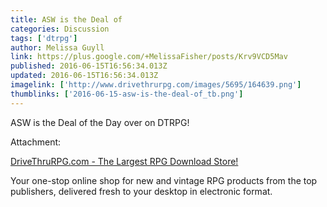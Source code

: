 ```yaml
---
title: ASW is the Deal of
categories: Discussion
tags: ['dtrpg']
author: Melissa Guyll
link: https://plus.google.com/+MelissaFisher/posts/Krv9VCD5Mav
published: 2016-06-15T16:56:34.013Z
updated: 2016-06-15T16:56:34.013Z
imagelink: ['http://www.drivethrurpg.com/images/5695/164639.png']
thumblinks: ['2016-06-15-asw-is-the-deal-of_tb.png']
---
```


ASW is the Deal of the Day over on DTRPG!


Attachment:

<a href='http://www.drivethrurpg.com/'>DriveThruRPG.com - The Largest RPG Download Store!</a>


Your one-stop online shop for new and vintage RPG products from the top publishers, delivered fresh to your desktop in electronic format.